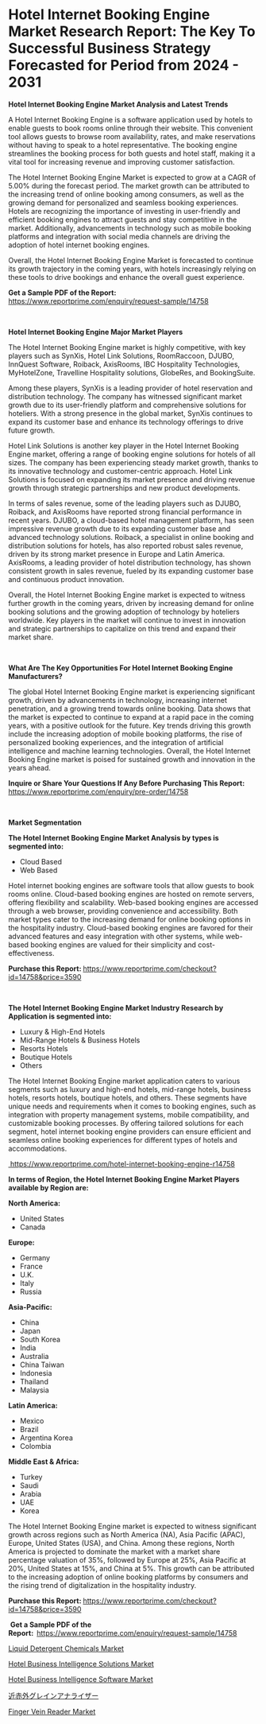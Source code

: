 <p><h1>Hotel Internet Booking Engine Market Research Report: The Key To Successful Business Strategy Forecasted for Period from 2024 - 2031</h1></p><p><strong>Hotel Internet Booking Engine Market Analysis and Latest Trends</strong></p>
<p><p>A Hotel Internet Booking Engine is a software application used by hotels to enable guests to book rooms online through their website. This convenient tool allows guests to browse room availability, rates, and make reservations without having to speak to a hotel representative. The booking engine streamlines the booking process for both guests and hotel staff, making it a vital tool for increasing revenue and improving customer satisfaction.</p><p>The Hotel Internet Booking Engine Market is expected to grow at a CAGR of 5.00% during the forecast period. The market growth can be attributed to the increasing trend of online booking among consumers, as well as the growing demand for personalized and seamless booking experiences. Hotels are recognizing the importance of investing in user-friendly and efficient booking engines to attract guests and stay competitive in the market. Additionally, advancements in technology such as mobile booking platforms and integration with social media channels are driving the adoption of hotel internet booking engines.</p><p>Overall, the Hotel Internet Booking Engine Market is forecasted to continue its growth trajectory in the coming years, with hotels increasingly relying on these tools to drive bookings and enhance the overall guest experience.</p></p>
<p><strong>Get a Sample PDF of the Report:&nbsp;</strong> <a href="https://www.reportprime.com/enquiry/request-sample/14758">https://www.reportprime.com/enquiry/request-sample/14758</a></p>
<p>&nbsp;</p>
<p><strong>Hotel Internet Booking Engine Major Market Players</strong></p>
<p><p>The Hotel Internet Booking Engine market is highly competitive, with key players such as SynXis, Hotel Link Solutions, RoomRaccoon, DJUBO, InnQuest Software, Roiback, AxisRooms, IBC Hospitality Technologies, MyHotelZone, Travelline Hospitality solutions, GlobeRes, and BookingSuite.</p><p>Among these players, SynXis is a leading provider of hotel reservation and distribution technology. The company has witnessed significant market growth due to its user-friendly platform and comprehensive solutions for hoteliers. With a strong presence in the global market, SynXis continues to expand its customer base and enhance its technology offerings to drive future growth.</p><p>Hotel Link Solutions is another key player in the Hotel Internet Booking Engine market, offering a range of booking engine solutions for hotels of all sizes. The company has been experiencing steady market growth, thanks to its innovative technology and customer-centric approach. Hotel Link Solutions is focused on expanding its market presence and driving revenue growth through strategic partnerships and new product developments.</p><p>In terms of sales revenue, some of the leading players such as DJUBO, Roiback, and AxisRooms have reported strong financial performance in recent years. DJUBO, a cloud-based hotel management platform, has seen impressive revenue growth due to its expanding customer base and advanced technology solutions. Roiback, a specialist in online booking and distribution solutions for hotels, has also reported robust sales revenue, driven by its strong market presence in Europe and Latin America. AxisRooms, a leading provider of hotel distribution technology, has shown consistent growth in sales revenue, fueled by its expanding customer base and continuous product innovation.</p><p>Overall, the Hotel Internet Booking Engine market is expected to witness further growth in the coming years, driven by increasing demand for online booking solutions and the growing adoption of technology by hoteliers worldwide. Key players in the market will continue to invest in innovation and strategic partnerships to capitalize on this trend and expand their market share.</p></p>
<p>&nbsp;</p>
<p><strong>What Are The Key Opportunities For Hotel Internet Booking Engine Manufacturers?</strong></p>
<p><p>The global Hotel Internet Booking Engine market is experiencing significant growth, driven by advancements in technology, increasing internet penetration, and a growing trend towards online booking. Data shows that the market is expected to continue to expand at a rapid pace in the coming years, with a positive outlook for the future. Key trends driving this growth include the increasing adoption of mobile booking platforms, the rise of personalized booking experiences, and the integration of artificial intelligence and machine learning technologies. Overall, the Hotel Internet Booking Engine market is poised for sustained growth and innovation in the years ahead.</p></p>
<p><strong>Inquire or Share Your Questions If Any Before Purchasing This Report:</strong> <a href="https://www.reportprime.com/enquiry/pre-order/14758">https://www.reportprime.com/enquiry/pre-order/14758</a></p>
<p>&nbsp;</p>
<p><strong>Market Segmentation</strong></p>
<p><strong>The Hotel Internet Booking Engine Market Analysis by types is segmented into:</strong></p>
<p><ul><li>Cloud Based</li><li>Web Based</li></ul></p>
<p><p>Hotel internet booking engines are software tools that allow guests to book rooms online. Cloud-based booking engines are hosted on remote servers, offering flexibility and scalability. Web-based booking engines are accessed through a web browser, providing convenience and accessibility. Both market types cater to the increasing demand for online booking options in the hospitality industry. Cloud-based booking engines are favored for their advanced features and easy integration with other systems, while web-based booking engines are valued for their simplicity and cost-effectiveness.</p></p>
<p><strong>Purchase this Report:&nbsp;</strong><a href="https://www.reportprime.com/checkout?id=14758&price=3590">https://www.reportprime.com/checkout?id=14758&price=3590</a></p>
<p>&nbsp;</p>
<p><strong>The Hotel Internet Booking Engine Market Industry Research by Application is segmented into:</strong></p>
<p><ul><li>Luxury & High-End Hotels</li><li>Mid-Range Hotels & Business Hotels</li><li>Resorts Hotels</li><li>Boutique Hotels</li><li>Others</li></ul></p>
<p><p>The Hotel Internet Booking Engine market application caters to various segments such as luxury and high-end hotels, mid-range hotels, business hotels, resorts hotels, boutique hotels, and others. These segments have unique needs and requirements when it comes to booking engines, such as integration with property management systems, mobile compatibility, and customizable booking processes. By offering tailored solutions for each segment, hotel internet booking engine providers can ensure efficient and seamless online booking experiences for different types of hotels and accommodations.</p></p>
<p><a href="https://www.reportprime.com/hotel-internet-booking-engine-r14758">&nbsp;https://www.reportprime.com/hotel-internet-booking-engine-r14758</a></p>
<p><strong>In terms of Region, the Hotel Internet Booking Engine Market Players available by Region are:</strong></p>
<p>
    <p> <strong> North America: </strong>
        <ul>
            <li>United States</li>
            <li>Canada</li>
        </ul>
        </p> 
    <p> <strong> Europe: </strong>
        <ul>
            <li>Germany</li>
            <li>France</li>
            <li>U.K.</li>
            <li>Italy</li>
            <li>Russia</li>
        </ul>
        </p> 
    <p> <strong> Asia-Pacific: </strong>
        <ul>
            <li>China</li>
            <li>Japan</li>
            <li>South Korea</li>
            <li>India</li>
            <li>Australia</li>
            <li>China Taiwan</li>
            <li>Indonesia</li>
            <li>Thailand</li>
            <li>Malaysia</li>
        </ul>
        </p> 
    <p> <strong> Latin America: </strong>
        <ul>
            <li>Mexico</li>
            <li>Brazil</li>
            <li>Argentina Korea</li>
            <li>Colombia</li>
        </ul>
        </p> 
    <p> <strong> Middle East & Africa: </strong>
        <ul>
            <li>Turkey</li>
            <li>Saudi</li>
            <li>Arabia</li>
            <li>UAE</li>
            <li>Korea</li>
        </ul>
    </p>
    </p>
<p><p>The Hotel Internet Booking Engine market is expected to witness significant growth across regions such as North America (NA), Asia Pacific (APAC), Europe, United States (USA), and China. Among these regions, North America is projected to dominate the market with a market share percentage valuation of 35%, followed by Europe at 25%, Asia Pacific at 20%, United States at 15%, and China at 5%. This growth can be attributed to the increasing adoption of online booking platforms by consumers and the rising trend of digitalization in the hospitality industry.</p></p>
<p><strong>Purchase this Report: </strong><a href="https://www.reportprime.com/checkout?id=14758&price=3590">https://www.reportprime.com/checkout?id=14758&price=3590</a></p>
<p>&nbsp;<strong>Get a Sample PDF of the Report:&nbsp;&nbsp;</strong><a href="https://www.reportprime.com/enquiry/request-sample/14758">https://www.reportprime.com/enquiry/request-sample/14758</a></p>
<p><strong></strong></p>
<p><p><a href="https://issuu.com/reportprime-2/docs/liquid-detergent-chemicals-market-size-2030.pptx">Liquid Detergent Chemicals Market</a></p><p><a href="https://github.com/guneycigdem35/Market-Research-Report-List-2/blob/main/hotel-business-intelligence-solutions-market.md">Hotel Business Intelligence Solutions Market</a></p><p><a href="https://github.com/Paul14Anderson63/Market-Research-Report-List-3/blob/main/hotel-business-intelligence-software-market.md">Hotel Business Intelligence Software Market</a></p><p><a href="https://github.com/dadanedu33/Market-Research-Report-List-1/blob/main/314781925597.md">近赤外グレインアナライザー</a></p><p><a href="https://www.linkedin.com/pulse/finger-vein-reader-market-competitive-analysis-trends-yohbe?trackingId=%2FrksUOAN2mNAyyfph9qwhg%3D%3D">Finger Vein Reader Market</a></p></p>